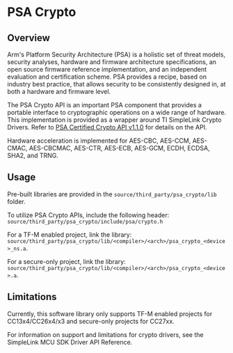 # PSA Crypto

## Overview

Arm's Platform Security Architecture (PSA) is a holistic set of threat models,
security analyses, hardware and firmware architecture specifications, an open
source firmware reference implementation, and an independent evaluation and
certification scheme. PSA provides a recipe, based on industry best practice,
that allows security to be consistently designed in, at both a hardware and
firmware level.

The PSA Crypto API is an important PSA component that provides a portable
interface to cryptographic operations on a wide range of hardware. This
implementation is provided as a wrapper around TI SimpleLink Crypto Drivers.
Refer to [PSA Certified Crypto API
v1.1.0](https://arm-software.github.io/psa-api/crypto/) for details on the API.

Hardware acceleration is implemented for AES-CBC, AES-CCM, AES-CMAC, AES-CBCMAC,
AES-CTR, AES-ECB, AES-GCM, ECDH, ECDSA, SHA2, and TRNG.

## Usage

Pre-built libraries are provided in the `source/third_party/psa_crypto/lib`
folder.

To utilize PSA Crypto APIs, include the following header:
`source/third_party/psa_crypto/include/psa/crypto.h`

For a TF-M enabled project, link the library:
`source/third_party/psa_crypto/lib/<compiler>/<arch>/psa_crypto_<device>_ns.a`.

For a secure-only project, link the library:
`source/third_party/psa_crypto/lib/<compiler>/<arch>/psa_crypto_<device>.a`.

## Limitations

Currently, this software library only supports TF-M enabled projects for
CC13x4/CC26x4/x3 and secure-only projects for CC27xx.

For information on support and limitations for crypto drivers, see the
SimpleLink MCU SDK Driver API Reference.
